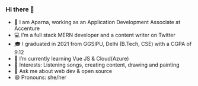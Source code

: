 ### Hi there 👋



- 👀 I am Aparna, working as an Application Development Associate at Accenture
- 💻 I’m a full stack MERN developer and a content writer on Twitter
- 🎓 I graduated in 2021 from GGSIPU, Delhi (B.Tech, CSE) with a CGPA of 9.12
- 🌱 I’m currently learning Vue JS & Cloud(Azure)
- 💞️ Interests: Listening songs, creating content, drawing and painting
- 💬 Ask me about web dev & open source
- 😄 Pronouns: she/her



